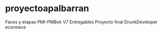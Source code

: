 # proyectoapalbarran
Faces y etapas PMI-PMBok V7 Entregables Proyecto final DrunkDeveloper ecormece
